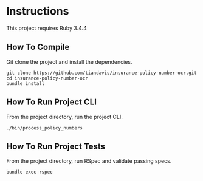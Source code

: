 # Instructions

This project requires Ruby 3.4.4

## How To Compile

Git clone the project and install the dependencies.

```
git clone https://github.com/tiandavis/insurance-policy-number-ocr.git
cd insurance-policy-number-ocr
bundle install
```

## How To Run Project CLI

From the project directory, run the project CLI.

```
./bin/process_policy_numbers
```

## How To Run Project Tests

From the project directory, run RSpec and validate passing specs.

```
bundle exec rspec
```
